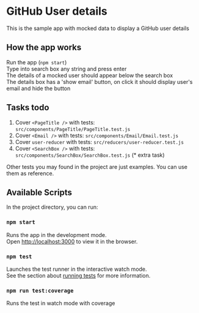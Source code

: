 # GitHub User details
This is the sample app with mocked data to display a GitHub user details

## How the app works

Run the app (`npm start`)<br />
Type into search box any string and press enter<br />
The details of a mocked user should appear below the search box<br />
The details box has a 'show email' button, on click it should display user's email and hide the button


## Tasks todo
1. Cover `<PageTitle />` with tests: `src/components/PageTitle/PageTitle.test.js`
2. Cover `<Email />` with tests: `src/components/Email/Email.test.js`
3. Cover `user-reducer` with tests: `src/reducers/user-reducer.test.js`
4. Cover `<SearchBox />` with tests: `src/components/SearchBox/SearchBox.test.js` (* extra task)

Other tests you may found in the project are just examples.
You can use them as reference.

## Available Scripts

In the project directory, you can run:

### `npm start`

Runs the app in the development mode.<br />
Open [http://localhost:3000](http://localhost:3000) to view it in the browser.


### `npm test`

Launches the test runner in the interactive watch mode.<br />
See the section about [running tests](https://facebook.github.io/create-react-app/docs/running-tests) for more information.

### `npm run test:coverage`

Runs the test in watch mode with coverage
